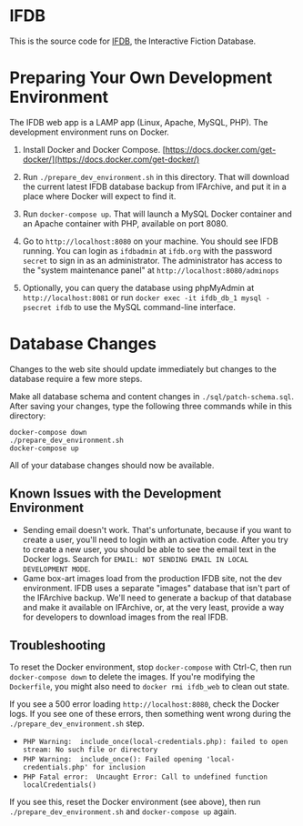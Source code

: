   # IFDB

 This is the source code for [IFDB](https://ifdb.org), the Interactive Fiction Database.
 
 # Preparing Your Own Development Environment
 
The IFDB web app is a LAMP app (Linux, Apache, MySQL, PHP). The development environment runs on Docker.

1. Install Docker and Docker Compose. [https://docs.docker.com/get-docker/](https://docs.docker.com/get-docker/)

2. Run `./prepare_dev_environment.sh` in this directory. That will download the current latest IFDB database backup from IFArchive, and put it in a place where Docker will expect to find it.

3. Run `docker-compose up`. That will launch a MySQL Docker container and an Apache container with PHP, available on port 8080.

4. Go to `http://localhost:8080` on your machine. You should see IFDB running. You can login as `ifdbadmin` at `ifdb.org` with the password `secret` to sign in as an administrator. The administrator has access to the "system maintenance panel" at `http://localhost:8080/adminops`

5. Optionally, you can query the database using phpMyAdmin at `http://localhost:8081` or run `docker exec -it ifdb_db_1 mysql -psecret ifdb` to use the MySQL command-line interface.

# Database Changes

Changes to the web site should update immediately but changes to the database require a few more steps.

Make all database schema and content changes in `./sql/patch-schema.sql`. After saving your changes, type the following three commands while in this directory:

```
docker-compose down
./prepare_dev_environment.sh
docker-compose up
```

All of your database changes should now be available.

## Known Issues with the Development Environment

* Sending email doesn't work. That's unfortunate, because if you want to create a user, you'll need to login with an activation code. After you try to create a new user, you should be able to see the email text in the Docker logs. Search for `EMAIL: NOT SENDING EMAIL IN LOCAL DEVELOPMENT MODE`.
* Game box-art images load from the production IFDB site, not the dev environment. IFDB uses a separate "images" database that isn't part of the IFArchive backup. We'll need to generate a backup of that database and make it available on IFArchive, or, at the very least, provide a way for developers to download images from the real IFDB.

## Troubleshooting

To reset the Docker environment, stop `docker-compose` with Ctrl-C, then run `docker-compose down` to delete the images. If you're modifying the `Dockerfile`, you might also need to `docker rmi ifdb_web` to clean out state.

If you see a 500 error loading `http://localhost:8080`, check the Docker logs. If you see one of these errors, then something went wrong during the `./prepare_dev_environment.sh` step.

* `PHP Warning:  include_once(local-credentials.php): failed to open stream: No such file or directory`
* `PHP Warning:  include_once(): Failed opening 'local-credentials.php' for inclusion`
* `PHP Fatal error:  Uncaught Error: Call to undefined function localCredentials()`

If you see this, reset the Docker environment (see above), then run `./prepare_dev_environment.sh` and `docker-compose up` again.
